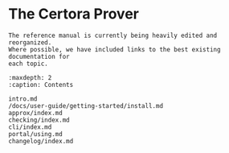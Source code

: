 The Certora Prover
==================

```{note}
The reference manual is currently being heavily edited and reorganized.
Where possible, we have included links to the best existing documentation for
each topic.
```

```{toctree}
:maxdepth: 2
:caption: Contents

intro.md
/docs/user-guide/getting-started/install.md
approx/index.md
checking/index.md
cli/index.md
portal/using.md
changelog/index.md
```

